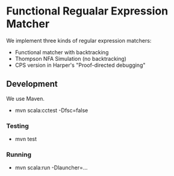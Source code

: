 # Functional Regualar Expression Matcher #

We implement three kinds of regular expression matchers:

* Functional matcher with backtracking
* Thompson NFA Simulation (no backtracking)
* CPS version in Harper's "Proof-directed debugging"

## Development ##

We use Maven.

* mvn scala:cctest -Dfsc=false

### Testing ###

* mvn test

### Running ###

* mvn scala:run -Dlauncher=...
